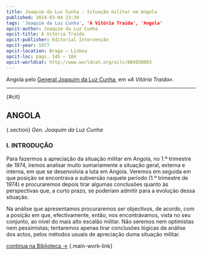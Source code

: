 ```yaml
---
title: Joaquim da Luz Cunha - Situação militar em Angola
published: 2014-03-04 23:39
tags: 'Joaquim da Luz Cunha', 'A Vitória Traída', 'Angola'
opcit-author: Joaquim da Luz Cunha
opcit-title: A Vitória Traída
opcit-publisher: Editorial Intervenção
opcit-year: 1977
opcit-location: Braga — Lisboa
opcit-loc: págs. 145 – 184
opcit-worldcat: http://www.worldcat.org/oclc/804938003
---
```


Angola pelo [General Joaquim da Luz Cunha][1], em *«A Vitória Traída»*.

[1]: /book/a-vitoria-traida.html#general-joaquim-da-luz-cunha

---
{#cit}

## ANGOLA

{.section} *Gen. Joaquim da Luz Cunha*

### I. INTRODUÇÃO

Para fazermos a apreciação da situação militar em Angola, no 1.º trimestre de 1974, iremos analisar muito sumariamente a
situação geral, externa e interna, em que se desenvolvia a luta em Angola. Veremos em seguida em que posição se
encontrava a subversão naquele período (1.º trimestre de 1974) e procuraremos depois tirar algumas conclusões quanto às
perspectivas que, a curto prazo, se poderiam admitir para a evolução dessa situação.

Na análise que apresentamos procuraremos ser objectivos, de acordo, com a posição em que, efectivamente, então, nos
encontrávamos, vista no seu conjunto, ao nível do mais alto escalão militar. Não seremos nem optimistas nem pessimistas;
tentaremos apenas tirar conclusões lógicas da análise dos actos, pelos métodos usuais de apreciação duma situação
militar.

[continua na Biblioteca →](/book/a-vitoria-traida.html#i-introdu%C3%A7%C3%A3o)
{.main-work-link}